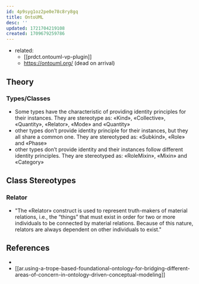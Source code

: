 ```yaml
---
id: 4p9syg1oz2pe0e78c8ry8gq
title: OntoUML
desc: ''
updated: 1721704219108
created: 1709679259786
---
```


- related: 
  - [[prdct.ontouml-vp-plugin]] 
  - https://ontouml.org/ (dead on arrival)


## Theory

### Types/Classes

- Some types have the characteristic of providing identity principles for their instances. They are stereotype as: «Kind», «Collective», «Quantity», «Relator», «Mode» and «Quantity»
- other types don’t provide identity principle for their instances, but they all share a common one. They are stereotyped as: «Subkind», «Role» and «Phase»
- other types don’t provide identity and their instances follow different identity principles. They are stereotyped as: «RoleMixin», «Mixin» and «Category»

## Class Stereotypes

### Relator

- "The «Relator» construct is used to represent truth-makers of material relations, i.e., the “things” that must exist in order for two or more individuals to be connected by material relations. Because of this nature, relators are always dependent on other individuals to exist."

## References

- [^1]: https://ontouml.readthedocs.io/en/latest/classes/sortals/relator/index.html
- [[ar.using-a-trope-based-foundational-ontology-for-bridging-different-areas-of-concern-in-ontology-driven-conceptual-modeling]]